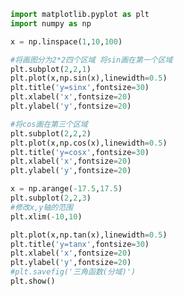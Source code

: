 
<BlogInfo id="547" title="6.分区域画图" author="白日梦想猿" pv=0 read_times=0 pre_cost_time="0分31秒" category="matplotlib学习" tag_list="['matplotlib学习']" create_time="2020.04.26 14:15:15" update_time="2020.04.26 14:32:02" />

```python
import matplotlib.pyplot as plt
import numpy as np

x = np.linspace(1,10,100)

#将画图分为2*2四个区域 将sin画在第一个区域
plt.subplot(2,2,1)
plt.plot(x,np.sin(x),linewidth=0.5)
plt.title('y=sinx',fontsize=30)
plt.xlabel('x',fontsize=20)
plt.ylabel('y',fontsize=20)

#将cos画在第三个区域
plt.subplot(2,2,2)
plt.plot(x,np.cos(x),linewidth=0.5)
plt.title('y=cosx',fontsize=30)
plt.xlabel('x',fontsize=20)
plt.ylabel('y',fontsize=20)

x = np.arange(-17.5,17.5)
plt.subplot(2,2,3)
#修改x,y轴的范围
plt.xlim(-10,10)

plt.plot(x,np.tan(x),linewidth=0.5)
plt.title('y=tanx',fontsize=30)
plt.xlabel('x',fontsize=20)
plt.ylabel('y',fontsize=20)
#plt.savefig('三角函数(分域)')
plt.show()
```
